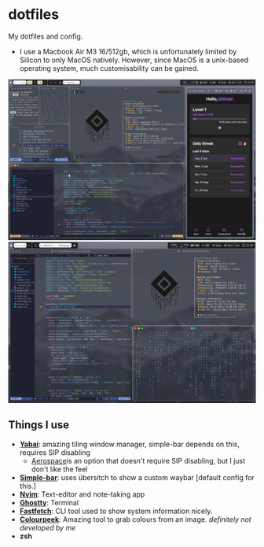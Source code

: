 # dotfiles
My dotfiles and config.
* I use a Macbook Air M3 16/512gb, which is unfortunately limited by Silicon to only MacOS natively. However, since MacOS is a unix-based operating system, much customisability can be gained.

  
![setup](setup.jpeg)
![setup](setup2.jpeg)

## Things I use
* [**Yabai**](https://github.com/koekeishiya/yabai): amazing tiling window manager, simple-bar depends on this, requires SIP disabling
    * [Aerospace](https://github.com/nikitabobko/AeroSpace)is an option that doesn't require SIP disabling, but I just don't like the feel 
* **[Simple-bar](https://github.com/Jean-Tinland/simple-bar)**: uses übersitch to show a custom waybar [default config for this.]
* [**Nvim**](https://neovim.io/): Text-editor and note-taking app
* [**Ghostty**](https://www.ghostty.org): Terminal
* [**Fastfetch**](https://github.com/fastfetch-cli/fastfetch): CLI tool used to show system information nicely.
* [**Colourpeek**](https://github.com/niftyifty/colourpeek): Amazing tool to grab colours from an image. _definitely not developed by me_
* **zsh**
